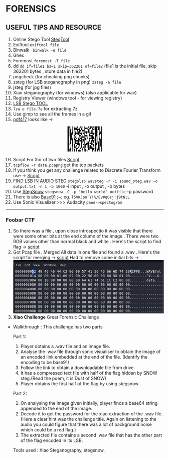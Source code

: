 # FORENSICS

## USEFUL TIPS AND RESOURCE

1. Online Stego Tool [StegTool](https://stegonline.georgeom.net/image)
2. Exiftool ``` exiftool file ```
3. Binwalk ``` binwalk -e file```
4. Ghex 
5. Foremost ```foremost -T file ```
6. dd ```dd if=file1 bs=1 skip=362201 of=file2``` (file1 is the initial file, skip 362201 bytes , store data in file2)
7. pngcheck (for checking png chunks)
8. zsteg (for LSB steganography in png) ``` zsteg -a file ```
9. jsteg (for jpg files)
10. Xiao steganography (for windows) (also applicable for wav)
11. Registry Viewer (windows tool - for viewing registry)
12. [LSB Stego TOOL](https://github.com/ra1nb0rn/lsb_image_stego)
13. ```7za e file.7a``` for extracting 7z
14. Use gimp to see all the frames in a gif
15. [pdf417](https://products.aspose.app/barcode/recognize/pdf417) looks like ->
<center><img src="../Assets/buffer.png"></center>

16. Script For Xor of two files [Script](../Scripts/3.py)
17. ```tcpflow -r data.pcapng``` get the tcp packets
18. If you think you get any challenge related to Discrete Fourier Transform use -> [Script](../Scripts/6.py)
19. [FIND LSB IN AUDIO STEG](https://github.com/ragibson/Steganography) ```stegolsb wavsteg -r -i sound_steg.wav -o output.txt -n 1 -b 1000``` -i input , -o output , -b bytes
20. Use [StegSnow](http://manpages.ubuntu.com/manpages/bionic/man1/stegsnow.1.html) ```stegsnow -C -p "hello world" outfile``` -p password
21. There is also [Base91](https://www.dcode.fr/base-91-encoding) ;~; eg. ```l5VKJpn`Y!%/Ev#qOzj:j9tN;L```
22. Use Sonic Visualizer >>> Audacity ```pane->spectogram```

<hr>

### Foobar CTF

1. So there was a file , upon close introspectio it was visible that there were some other bits at the end column of the image . There were two RGB values other than normal black and white . Here's the script to find flag -> [script](../Scripts/1.py)
2. Got Pcap file . Merged All data in one file and found a .wav . Here's the script for merging -> [script](../Scripts/2.py) Had to remove some initial bits -> 
    <img src="../Assets/1.png">
3. <b>Xiao Challenge</b> Great Forensic Challenge
-   Walkthrough : This challenge has two parts

    Part 1:
    1. Player obtains a .wav file and an image file.
    2. Analyse the .wav file through sonic visualiser to obtain the image of an encoded link embedded at the end of the file. (Identify the encoding to be base91)
    3. Follow the link to obtain a downloadable file from drive.
    4. It has a compressed text file with half of the flag hidden by SNOW steg.(Read the poem, it is Dust of SNOW)
    5. Player obtains the first half of the flag by using stegsnow.

    Part 2:
    1. On analysing the image given initially, player finds a base64 string appended to the end of the image.
    2. Decode it to get the password for the xiao extraction of the .wav file.(Here a clear hint was the challenge title. Again on listening to the audio you could figure that there was a lot of background noise which could be a red flag.)
    3. The extracted file contains a second .wav file that has the other part of the flag encoded in its LSB.

    Tools used : Xiao Steganography, stegsnow.